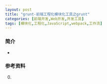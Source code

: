 ```yaml
---
layout: post
title: "grunt-前端工程化模块化工具之grunt"
categories: [前端开发,Web开发,开发工具]
tags: [模块化,工程化,JavaScript,webpack,工作流]
---
```


### 简介

+ ​




### 参考资料

0. ​


